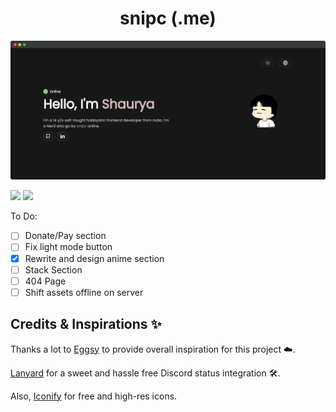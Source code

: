 <h1 align='center'>snipc (.me)</h1>

![ss](src/assets/ss.png)

![](https://img.shields.io/badge/Render-46E3B7?style=for-the-badge&logo=render&logoColor=white)
![](https://img.shields.io/badge/React-20232A?style=for-the-badge&logo=react&logoColor=61DAFB)


To Do:

- [ ] Donate/Pay section
- [ ] Fix light mode button
- [x] Rewrite and design anime section
- [ ] Stack Section
- [ ] 404 Page
- [ ] Shift assets offline on server

## Credits & Inspirations ✨

Thanks a lot to [Eggsy](https://eggsy.xyz) to provide overall inspiration for this project ☁️.

[Lanyard](https://github.com/Phineas/Lanyard) for a sweet and hassle free Discord status integration 🛠️.

Also, [Iconify](https://iconify.design/) for free and high-res icons.


